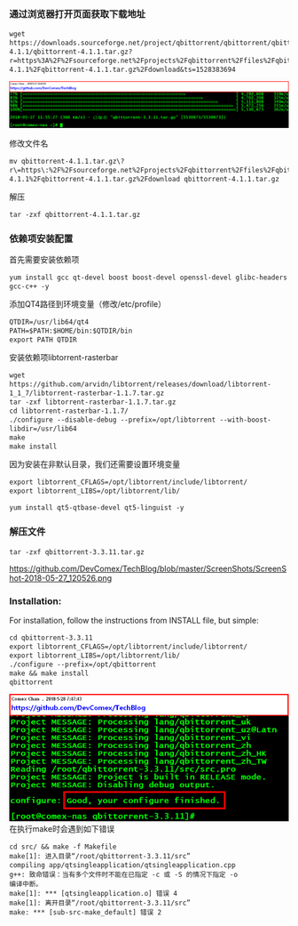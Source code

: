 
### 通过浏览器打开页面获取下载地址
```
wget https://downloads.sourceforge.net/project/qbittorrent/qbittorrent/qbittorrent-4.1.1/qbittorrent-4.1.1.tar.gz?r=https%3A%2F%2Fsourceforge.net%2Fprojects%2Fqbittorrent%2Ffiles%2Fqbittorrent%2Fqbittorrent-4.1.1%2Fqbittorrent-4.1.1.tar.gz%2Fdownload&ts=1528383694
```
![](https://github.com/DevComex/TechBlog/blob/master/ScreenShots/ScreenShot-2018-05-27_120126.png)

修改文件名
```
mv qbittorrent-4.1.1.tar.gz\?r\=https\:%2F%2Fsourceforge.net%2Fprojects%2Fqbittorrent%2Ffiles%2Fqbittorrent%2Fqbittorrent-4.1.1%2Fqbittorrent-4.1.1.tar.gz%2Fdownload qbittorrent-4.1.1.tar.gz
```

解压
```
tar -zxf qbittorrent-4.1.1.tar.gz
```

### 依赖项安装配置
首先需要安装依赖项
```
yum install gcc qt-devel boost boost-devel openssl-devel glibc-headers gcc-c++ -y
```

添加QT4路径到环境变量（修改/etc/profile）
```
QTDIR=/usr/lib64/qt4
PATH=$PATH:$HOME/bin:$QTDIR/bin
export PATH QTDIR
```

安装依赖项libtorrent-rasterbar
```
wget https://github.com/arvidn/libtorrent/releases/download/libtorrent-1_1_7/libtorrent-rasterbar-1.1.7.tar.gz
tar -zxf libtorrent-rasterbar-1.1.7.tar.gz
cd libtorrent-rasterbar-1.1.7/
./configure --disable-debug --prefix=/opt/libtorrent --with-boost-libdir=/usr/lib64
make
make install
```
因为安装在非默认目录，我们还需要设置环境变量
```
export libtorrent_CFLAGS=/opt/libtorrent/include/libtorrent/
export libtorrent_LIBS=/opt/libtorrent/lib/
```

```
yum install qt5-qtbase-devel qt5-linguist -y
```
### 解压文件
```
tar -zxf qbittorrent-3.3.11.tar.gz
```
https://github.com/DevComex/TechBlog/blob/master/ScreenShots/ScreenShot-2018-05-27_120526.png

### Installation:
For installation, follow the instructions from INSTALL file, but simple:

```
cd qbittorrent-3.3.11
export libtorrent_CFLAGS=/opt/libtorrent/include/libtorrent/
export libtorrent_LIBS=/opt/libtorrent/lib/
./configure --prefix=/opt/qbittorrent
make && make install
qbittorrent
```
![](https://github.com/DevComex/TechBlog/blob/master/ScreenShots/ScreenShot-2018-05-28_074739.png)
在执行make时会遇到如下错误
```
cd src/ && make -f Makefile 
make[1]: 进入目录“/root/qbittorrent-3.3.11/src”
compiling app/qtsingleapplication/qtsingleapplication.cpp
g++: 致命错误：当有多个文件时不能在已指定 -c 或 -S 的情况下指定 -o
编译中断。
make[1]: *** [qtsingleapplication.o] 错误 4
make[1]: 离开目录“/root/qbittorrent-3.3.11/src”
make: *** [sub-src-make_default] 错误 2
```
